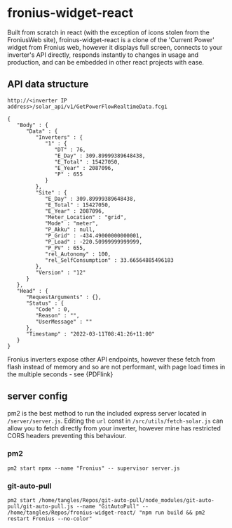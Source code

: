 # fronius-widget-react

Built from scratch in react (with the exception of icons stolen from the FroniusWeb site), froinus-widget-react is a clone of the 'Current Power' widget from Fronius web, however it displays full screen, connects to your inverter's API directly, responds instantly to changes in usage and production, and can be embedded in other react projects with ease.

## API data structure

`http://<inverter IP address>/solar_api/v1/GetPowerFlowRealtimeData.fcgi`

```
{
   "Body" : {
      "Data" : {
         "Inverters" : {
            "1" : {
               "DT" : 76,
               "E_Day" : 309.89999389648438,
               "E_Total" : 15427050,
               "E_Year" : 2087096,
               "P" : 655
            }
         },
         "Site" : {
            "E_Day" : 309.89999389648438,
            "E_Total" : 15427050,
            "E_Year" : 2087096,
            "Meter_Location" : "grid",
            "Mode" : "meter",
            "P_Akku" : null,
            "P_Grid" : -434.49000000000001,
            "P_Load" : -220.50999999999999,
            "P_PV" : 655,
            "rel_Autonomy" : 100,
            "rel_SelfConsumption" : 33.66564885496183
         },
         "Version" : "12"
      }
   },
   "Head" : {
      "RequestArguments" : {},
      "Status" : {
         "Code" : 0,
         "Reason" : "",
         "UserMessage" : ""
      },
      "Timestamp" : "2022-03-11T08:41:26+11:00"
   }
}
```

Fronius inverters expose other API endpoints, however these fetch from flash instead of memory and so are not performant, with page load times in the multiple seconds - see {PDFlink}

## server config

pm2 is the best method to run the included express server located in `/server/server.js`. Editing the `url` const in `/src/utils/fetch-solar.js` can allow you to fetch directly from your inverter, however mine has restricted CORS headers preventing this behaviour.

### pm2

`pm2 start npmx --name "Fronius" -- supervisor server.js`

### git-auto-pull

`pm2 start /home/tangles/Repos/git-auto-pull/node_modules/git-auto-pull/git-auto-pull.js --name "GitAutoPull" -- /home/tangles/Repos/fronius-widget-react/ "npm run build && pm2 restart Fronius --no-color"`
